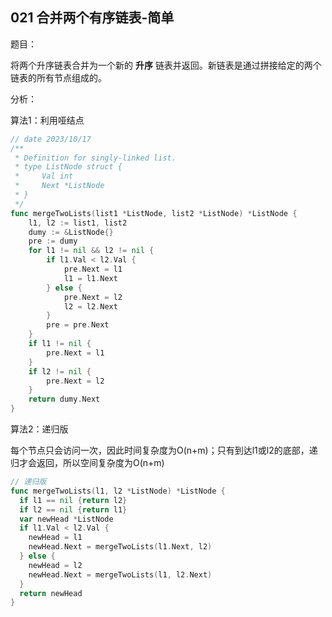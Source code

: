 ## 021 合并两个有序链表-简单

题目：

将两个升序链表合并为一个新的 **升序** 链表并返回。新链表是通过拼接给定的两个链表的所有节点组成的。 



分析：

算法1：利用哑结点

```go
// date 2023/10/17
/**
 * Definition for singly-linked list.
 * type ListNode struct {
 *     Val int
 *     Next *ListNode
 * }
 */
func mergeTwoLists(list1 *ListNode, list2 *ListNode) *ListNode {
    l1, l2 := list1, list2
    dumy := &ListNode{}
    pre := dumy
    for l1 != nil && l2 != nil {
        if l1.Val < l2.Val {
            pre.Next = l1
            l1 = l1.Next
        } else {
            pre.Next = l2
            l2 = l2.Next
        }
        pre = pre.Next
    }
    if l1 != nil {
        pre.Next = l1
    }
    if l2 != nil {
        pre.Next = l2
    }
    return dumy.Next
}
```



算法2：递归版

每个节点只会访问一次，因此时间复杂度为O(n+m)；只有到达l1或l2的底部，递归才会返回，所以空间复杂度为O(n+m)

```go
// 递归版
func mergeTwoLists(l1, l2 *ListNode) *ListNode {
  if l1 == nil {return l2}
  if l2 == nil {return l1}
  var newHead *ListNode
  if l1.Val < l2.Val {
    newHead = l1
    newHead.Next = mergeTwoLists(l1.Next, l2)
  } else {
    newHead = l2
    newHead.Next = mergeTwoLists(l1, l2.Next)
  }
  return newHead
}
```
